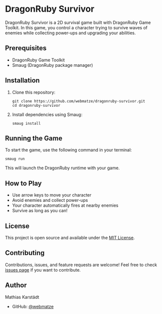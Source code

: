 # DragonRuby Survivor

DragonRuby Survivor is a 2D survival game built with DragonRuby Game Toolkit. In this game, you control a character trying to survive waves of enemies while collecting power-ups and upgrading your abilities.

## Prerequisites

- DragonRuby Game Toolkit
- Smaug (DragonRuby package manager)

## Installation

1. Clone this repository:
   ```
   git clone https://github.com/webmatze/dragonruby-survivor.git
   cd dragonruby-survivor
   ```

2. Install dependencies using Smaug:
   ```
   smaug install
   ```

## Running the Game

To start the game, use the following command in your terminal:

```
smaug run
```

This will launch the DragonRuby runtime with your game.

## How to Play

- Use arrow keys to move your character
- Avoid enemies and collect power-ups
- Your character automatically fires at nearby enemies
- Survive as long as you can!

## License

This project is open source and available under the [MIT License](LICENSE).

## Contributing

Contributions, issues, and feature requests are welcome! Feel free to check [issues page](https://github.com/webmatze/dragonruby-survivor/issues) if you want to contribute.

## Author

Mathias Karstädt
- GitHub: [@webmatze](https://github.com/webmatze)
